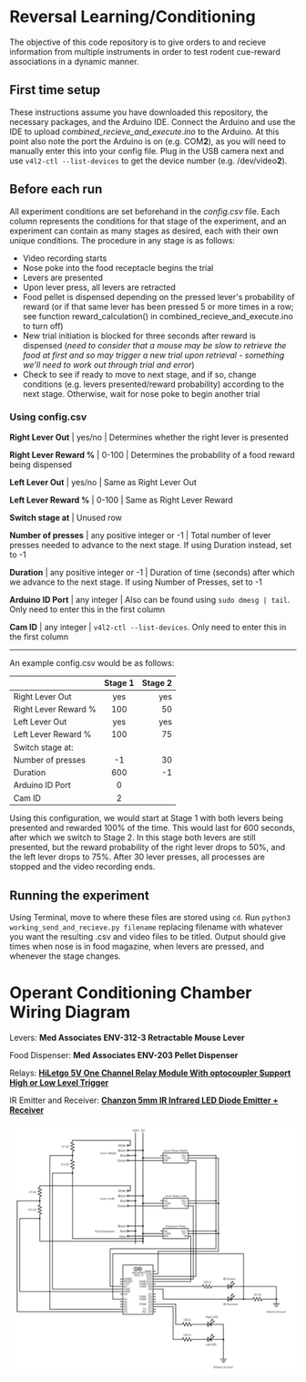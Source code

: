 # Reversal Learning/Conditioning

The objective of this code repository is to give orders to and recieve information from multiple instruments in order to test rodent cue-reward associations in a dynamic manner.

## First time setup
These instructions assume you have downloaded this repository, the necessary packages, and the Arduino IDE. 
Connect the Arduino and use the IDE to upload *combined_recieve_and_execute.ino* to the Arduino. At this point also note the port the Arduino is on (e.g. COM**2**), as you will need to manually enter this into your config file. Plug in the USB camera next and use `v4l2-ctl --list-devices` to get the device number (e.g. /dev/video**2**).

## Before each run
All experiment conditions are set beforehand in the *config.csv* file. Each column represents the conditions for that stage of the experiment, and an experiment can contain as many stages as desired, each with their own unique conditions. The procedure in any stage is as follows:
- Video recording starts
- Nose poke into the food receptacle begins the trial
- Levers are presented
- Upon lever press, all levers are retracted
- Food pellet is dispensed depending on the pressed lever's probability of reward (or if that same lever has been pressed 5 or more times in a row; see function reward_calculation() in combined_recieve_and_execute.ino to turn off)
- New trial initiation is blocked for three seconds after reward is dispensed (*need to consider that a mouse may be slow to retrieve the food at first and so may trigger a new trial upon retrieval - something we'll need to work out through trial and error*)
- Check to see if ready to move to next stage, and if so, change conditions (e.g. levers presented/reward probability) according to the next stage. Otherwise, wait for nose poke to begin another trial

### Using config.csv

**Right Lever Out** | yes/no | Determines whether the right lever is presented 

**Right Lever Reward %** | 0-100 | Determines the probability of a food reward being dispensed

**Left Lever Out** | yes/no | Same as Right Lever Out

**Left Lever Reward %** | 0-100 | Same as Right Lever Reward

**Switch stage at** | Unused row 

**Number of presses** | any positive integer or -1 | Total number of lever presses needed to advance to the next stage. If using Duration instead, set to -1

**Duration** | any positive integer or -1 | Duration of time (seconds) after which we advance to the next stage. If using Number of Presses, set to -1

**Arduino ID Port** | any integer | Also can be found using `sudo dmesg | tail`. Only need to enter this in the first column

**Cam ID** | any integer | `v4l2-ctl --list-devices`. Only need to enter this in the first column

____________________________________________________________________________________________________________________________

An example config.csv would be as follows:

|  | Stage 1 | Stage 2 |
| :---         |     :---:      |          ---: |
| Right Lever Out  |yes|yes|
| Right Lever Reward % |100|50|
| Left Lever Out |yes|yes|
| Left Lever Reward % |100|75|
| Switch stage at: |||
| Number of presses |-1|30|
| Duration |600|-1|
| Arduino ID Port |0||
| Cam ID |2||

Using this configuration, we would start at Stage 1 with both levers being presented and rewarded 100% of the time. This would last for 600 seconds, after which we switch to Stage 2. In this stage both levers are still presented, but the reward probability of the right lever drops to 50%, and the left lever drops to 75%. After 30 lever presses, all processes are stopped and the video recording ends. 

## Running the experiment
Using Terminal, move to where these files are stored using `cd`. Run `python3 working_send_and_recieve.py filename` replacing filename with whatever you want the resulting .csv and video files to be titled. Output should give times when nose is in food magazine, when levers are pressed, and whenever the stage changes. 

# Operant Conditioning Chamber Wiring Diagram

Levers: **Med Associates ENV-312-3 Retractable Mouse Lever**

Food Dispenser: **Med Associates ENV-203 Pellet Dispenser**

Relays: **[HiLetgo 5V One Channel Relay Module With optocoupler Support High or Low Level Trigger](https://www.amazon.com/HiLetgo-Channel-optocoupler-Support-Trigger/dp/B00LW15A4W)**

IR Emitter and Receiver: **[Chanzon 5mm IR Infrared LED Diode Emitter + Receiver](https://www.amazon.com/Emitter-Receiver-VS1838B-Infrared-Raspberry/dp/B07TLBJR5J?th=1)**

![alt text](operant_chamber_wiring.png)
